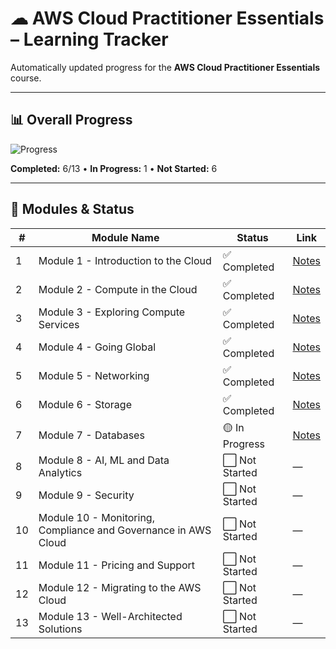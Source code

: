 # ☁ AWS Cloud Practitioner Essentials – Learning Tracker

Automatically updated progress for the **AWS Cloud Practitioner Essentials** course.

***

## 📊 Overall Progress
![Progress](https://img.shields.io/badge/Progress-50%25-blue)

**Completed:** 6/13 • **In Progress:** 1 • **Not Started:** 6

***

## 📂 Modules & Status
| #  | Module Name | Status | Link |
|----|-------------|--------|------|
| 1 | Module 1 - Introduction to the Cloud | ✅ Completed | [Notes](<modules/module01.md>) |
| 2 | Module 2 - Compute in the Cloud | ✅ Completed | [Notes](<modules/module02.md>) |
| 3 | Module 3 - Exploring Compute Services | ✅ Completed | [Notes](<modules/module03.md>) |
| 4 | Module 4 - Going Global | ✅ Completed | [Notes](<modules/module04.md>) |
| 5 | Module 5 - Networking | ✅ Completed | [Notes](<modules/module05.md>) |
| 6 | Module 6 - Storage | ✅ Completed | [Notes](<modules/module06.md>) |
| 7 | Module 7 - Databases | 🟡 In Progress | [Notes](<modules/module07.md>) |
| 8 | Module 8 - AI, ML and Data Analytics | ⬜ Not Started | — |
| 9 | Module 9 - Security | ⬜ Not Started | — |
| 10 | Module 10 - Monitoring, Compliance and Governance in AWS Cloud | ⬜ Not Started | — |
| 11 | Module 11 - Pricing and Support | ⬜ Not Started | — |
| 12 | Module 12 - Migrating to the AWS Cloud | ⬜ Not Started | — |
| 13 | Module 13 - Well-Architected Solutions | ⬜ Not Started | — |
